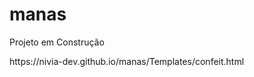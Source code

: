 # manas
<p>Projeto em Construção<p>
<p>https://nivia-dev.github.io/manas/Templates/confeit.html</p>
